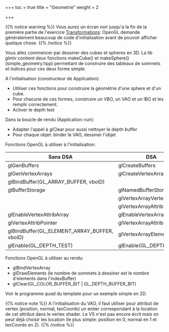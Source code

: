+++
toc = true
title = "Geometrie"
weight = 2

+++

{{% notice warning %}}
Vous aurez un écran noir jusqu'a la fin de la première partie de l'exercice [Transformations](/02-forward-shading/transformations/): OpenGL demande généralement beaucoup de code d'initialisation avant de pouvoir afficher quelque chose.
{{% /notice %}}

Vous allez commencer par dessiner des cubes et spheres en 3D. La lib *glmlv* contient deux fonctions makeCube() et makeSphere() (simple_geometry.hpp) permettant de construire des tableaux de sommets et indices pour ces deux forme simple.

A l'initialisation (constructeur de Application):

- Utiliser ces fonctions pour construire la géométrie d'une sphere et d'un cube.
- Pour chacune de ces formes, construire un VBO, un VAO et un IBO et les remplir correctement.
- Activer le depth test

Dans la boucle de rendu (Application::run):

- Adapter l'appel à glClear pour aussi nettoyer le depth buffer
- Pour chaque objet: binder le VAO, dessiner l'objet

Fonctions OpenGL à utiliser à l'initialisation:

| Sans DSA                             | DSA |
| ------------------------------------ | ----------- |
| glGenBuffers                         | glCreateBuffers |
| glGenVertexArrays                    | glCreateVertexArrays |
| glBindBuffer(GL_ARRAY_BUFFER, vboID) |
| glBufferStorage                      | glNamedBufferStorage |
|                                      | glVertexArrayVertexBuffer |
|                                      | glVertexArrayAttribBinding |
| glEnableVertexAttribArray            | glEnableVertexArrayAttrib |
| glVertexAttribPointer                | glVertexArrayAttribFormat |
| glBindBuffer(GL_ELEMENT_ARRAY_BUFFER, vboID) | glVertexArrayElementBuffer |
| glEnable(GL_DEPTH_TEST)              | glEnable(GL_DEPTH_TEST) |

Fonctions OpenGL à utiliser au rendu:

- glBindVertexArray
- glDrawElements (le nombre de sommets à dessiner est le nombre d'elements dans l'indexBuffer)
- glClear(GL_COLOR_BUFFER_BIT | GL_DEPTH_BUFFER_BIT)

Voir le programme *quad* du template pour un exemple simple en 2D.

{{% notice note %}}
A l'initialisation du VAO, il faut utiliser pour attribut de vertex (position, normal, texCoords) un entier correspondant à la location de cet attribut dans le vertex shader.
Le VS n'est pas encore écrit mais on peut déjà choisir les location (le plus simple: position en 0, normal en 1 et texCoords en 2).
{{% /notice %}}